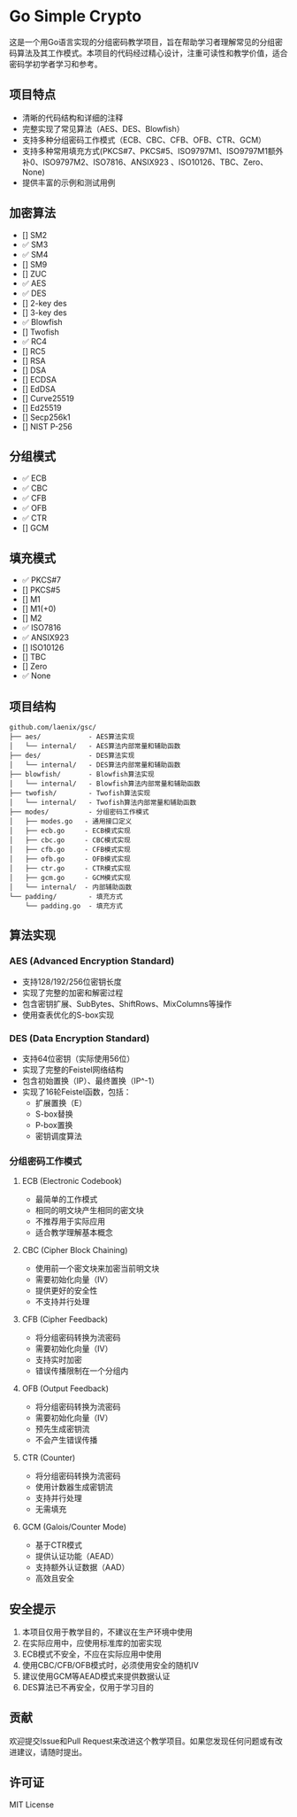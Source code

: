 # Go Simple Crypto

这是一个用Go语言实现的分组密码教学项目，旨在帮助学习者理解常见的分组密码算法及其工作模式。本项目的代码经过精心设计，注重可读性和教学价值，适合密码学初学者学习和参考。

## 项目特点

- 清晰的代码结构和详细的注释
- 完整实现了常见算法（AES、DES、Blowfish）
- 支持多种分组密码工作模式（ECB、CBC、CFB、OFB、CTR、GCM）
- 支持多种常用填充方式(PKCS#7、PKCS#5、ISO9797M1、ISO9797M1额外补0、ISO9797M2、ISO7816、ANSIX923 、ISO10126、TBC、Zero、None)
- 提供丰富的示例和测试用例

## 加密算法
- [] SM2
- ✅ SM3
- ✅ SM4
- [] SM9
- [] ZUC
- ✅ AES
- ✅ DES
- [] 2-key des
- [] 3-key des
- ✅ Blowfish
- [] Twofish
- ✅ RC4
- [] RC5
- [] RSA
- [] DSA
- [] ECDSA
- [] EdDSA
- [] Curve25519
- [] Ed25519
- [] Secp256k1
- [] NIST P-256


## 分组模式

- ✅ ECB
- ✅ CBC
- ✅ CFB
- ✅ OFB
- ✅ CTR
- [] GCM

## 填充模式

- ✅ PKCS#7
- [] PKCS#5
- [] M1
- [] M1(+0)
- [] M2
- ✅ ISO7816
- ✅ ANSIX923
- [] ISO10126
- [] TBC
- [] Zero
- ✅ None

## 项目结构

```
github.com/laenix/gsc/
├── aes/            - AES算法实现
│   └── internal/   - AES算法内部常量和辅助函数
├── des/            - DES算法实现
│   └── internal/   - DES算法内部常量和辅助函数
├── blowfish/       - Blowfish算法实现
│   └── internal/   - Blowfish算法内部常量和辅助函数
├── twofish/        - Twofish算法实现
│   └── internal/   - Twofish算法内部常量和辅助函数
├── modes/          - 分组密码工作模式
│   ├── modes.go   - 通用接口定义
│   ├── ecb.go     - ECB模式实现
│   ├── cbc.go     - CBC模式实现
│   ├── cfb.go     - CFB模式实现
│   ├── ofb.go     - OFB模式实现
│   ├── ctr.go     - CTR模式实现
│   ├── gcm.go     - GCM模式实现
│   └── internal/  - 内部辅助函数
└── padding/        - 填充方式
    └── padding.go  - 填充方式
```

## 算法实现

### AES (Advanced Encryption Standard)

- 支持128/192/256位密钥长度
- 实现了完整的加密和解密过程
- 包含密钥扩展、SubBytes、ShiftRows、MixColumns等操作
- 使用查表优化的S-box实现

### DES (Data Encryption Standard)

- 支持64位密钥（实际使用56位）
- 实现了完整的Feistel网络结构
- 包含初始置换（IP）、最终置换（IP^-1）
- 实现了16轮Feistel函数，包括：
  - 扩展置换（E）
  - S-box替换
  - P-box置换
  - 密钥调度算法

### 分组密码工作模式

1. ECB (Electronic Codebook)
   - 最简单的工作模式
   - 相同的明文块产生相同的密文块
   - 不推荐用于实际应用
   - 适合教学理解基本概念

2. CBC (Cipher Block Chaining)
   - 使用前一个密文块来加密当前明文块
   - 需要初始化向量（IV）
   - 提供更好的安全性
   - 不支持并行处理

3. CFB (Cipher Feedback)
   - 将分组密码转换为流密码
   - 需要初始化向量（IV）
   - 支持实时加密
   - 错误传播限制在一个分组内

4. OFB (Output Feedback)
   - 将分组密码转换为流密码
   - 需要初始化向量（IV）
   - 预先生成密钥流
   - 不会产生错误传播

5. CTR (Counter)
   - 将分组密码转换为流密码
   - 使用计数器生成密钥流
   - 支持并行处理
   - 无需填充

6. GCM (Galois/Counter Mode)
   - 基于CTR模式
   - 提供认证功能（AEAD）
   - 支持额外认证数据（AAD）
   - 高效且安全

## 安全提示

1. 本项目仅用于教学目的，不建议在生产环境中使用
2. 在实际应用中，应使用标准库的加密实现
3. ECB模式不安全，不应在实际应用中使用
4. 使用CBC/CFB/OFB模式时，必须使用安全的随机IV
5. 建议使用GCM等AEAD模式来提供数据认证
6. DES算法已不再安全，仅用于学习目的

## 贡献

欢迎提交Issue和Pull Request来改进这个教学项目。如果您发现任何问题或有改进建议，请随时提出。

## 许可证

MIT License 